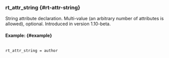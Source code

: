 ### rt_attr_string {#rt-attr-string}

String attribute declaration. Multi-value (an arbitrary number of attributes is allowed), optional. Introduced in version 1.10-beta.

#### Example: {#example}

```

rt_attr_string = author

```
